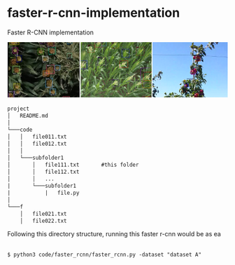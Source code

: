# faster-r-cnn-implementation
Faster R-CNN implementation

<p class="aligncenter">
<img src="https://github.com/adrianxsalazar/faster-r-cnn-implementation/blob/master/readme_images/detection_sample.png" alt="detection sample">
</p>




```
project
│   README.md    
│
└───code
│   │   file011.txt
│   │   file012.txt
│   │
│   └───subfolder1
│       │   file111.txt       #this folder
│       │   file112.txt
│       │   ...
|       └───subfolder1
|           |   file.py
│   
└───f
    │   file021.txt
    │   file022.txt
```


Following this directory structure, running this faster r-cnn would be as ea

```

$ python3 code/faster_rcnn/faster_rcnn.py -dataset "dataset A"

```
